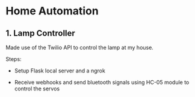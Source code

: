 # Home Automation

## 1. Lamp Controller

Made use of the Twilio API to control the lamp at my house.

Steps:

- Setup Flask local server and a ngrok

- Receive webhooks and send bluetooth signals using HC-05 module to control the servos




